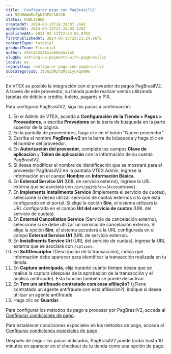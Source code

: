 ```yaml
---
title: 'Configurar pago con PagBrasilV2'
id: 5ONHAWmRbZpNIDPXCkNJXD
status: PUBLISHED
createdAt: 2024-03-13T16:31:07.244Z
updatedAt: 2024-03-13T22:24:02.876Z
publishedAt: 2024-03-13T22:24:02.876Z
firstPublishedAt: 2024-03-13T22:21:24.967Z
contentType: tutorial
productTeam: Financial
author: 245tA425AIeioKAk2eaiwS
slugEN: setting-up-payments-with-pagbrasilv2
locale: es
legacySlug: configurar-pago-con-pagbrasilv2
subcategoryId: 3tDGibM2tqMyqIyukqmmMw
---
```


En VTEX es posible la integración con el proveedor de pagos PagBrasilV2. A través de este proveedor, su tienda puede realizar ventas utilizando tarjetas de débito y crédito, boleto, pagarés y PIX.

Para configurar PagBrasilV2, siga los pasos a continuación:

1. En el Admin de VTEX, acceda a __Configuración de la Tienda > Pagos > Proveedores__, o escriba __Provedores__ en la barra de búsqueda en la parte superior de la página.
2. En la pantalla de proveedores, haga clic en el botón "Nuevo proveedor".
3. Escriba el nombre __PagBrasil-v2__ en la barra de búsqueda y haga clic en el nombre del proveedor.
4. En __Autorización del proveedor__, complete los campos __Clave de aplicación__ y __Token de aplicación__ con la información de su cuenta PagBrasilV2.
5. Si desea modificar el nombre de identificación que se mostrará para el proveedor PagBrasilV2 en la pantalla VTEX Admin, ingrese la información en el campo __Nombre__ en __Información Básica__.
6. En __External Service Url__ (URL de servicio externo), ingrese la URL externa que se asociará con `/pvt/paids?an={AccountName}`.
7. En __Implements Installments Service__ (Implementa el servicio de cuotas), seleccione si desea utilizar servicios de cuotas externos o lo que está configurado en el portal. Si elige la opción __Sim__, el sistema utilizará la URL configurada en el campo __Url del servicio de cuotas__ (URL del servicio de cuotas).
8. En __External Cancellation Service__ (Servicio de cancelación externo), seleccione si se debe utilizar un servicio de cancelación externo. Si elige la opción __Sim__, el sistema accederá a la URL configurada en el campo __External Service Url__ (URL de servicio externo).
9. En __Installments Service Url__ (URL del servicio de cuotas), ingrese la URL externa que se asociará con `/options`.
10. En __SoftDescriptor__ (Descripción de la transacción), indica qué información debe aparecer para identificar la transacción realizada en tu tienda.
11. En __Captura antecipada__, elija durante cuánto tiempo desea que se realice la captura (después de la aprobación de la transacción y el análisis antifraude). Esta función también se puede desactivar.
12. En __Tem um antifraude contratado com essa afiliação?__ (¿Tiene contratado un agente antifraude con esta afiliación?), indique si desea utilizar un agente antifraude.
13. Haga clic en __Guardar__.

Para configurar los métodos de pago a procesar por PagBrasilV2, acceda al [Configurar condiciones de pago](https://help.vtex.com/es/tutorial/condiciones-de-pago--tutorials_455#).

Para establecer condiciones especiales en los métodos de pago, acceda al [Configurar condiciones especiales de pago](https://help.vtex.com/es/tutorial/condiciones-especiales--tutorials_456#).

Después de seguir los pasos indicados, PagBrasilV2 puede tardar hasta 10 minutos en aparecer en el checkout de tu tienda como una opción de pago.
